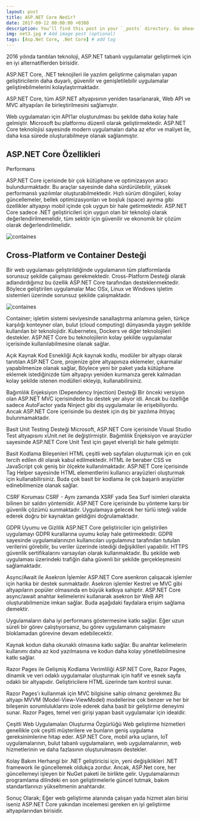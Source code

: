 ```yaml
---
layout: post
title: ASP.NET Core Nedir?
date: 2017-09-12 00:00:00 +0300
description: You’ll find this post in your `_posts` directory. Go ahead and edit it and re-build the site to see your changes. # Add post description (optional)
img: net3.jpg # Add image post (optional)
tags: [Asp.Net Core, .Net Core] # add tag
---
```

2016 yılında tanıtılan teknoloji, ASP.NET tabanlı uygulamalar geliştirmek için en iyi alternatiflerden birisidir. 

ASP.NET Core, .NET teknojileri ile yazılım geliştirme çalışmaları yapan geliştiricilerin daha duyarlı, güvenilir ve genişletilebilir uygulamalar geliştirebilmelerini kolaylaştırmaktadır. 

ASP.NET Core, tüm ASP.NET altyapısının yeniden tasarlanarak, Web API ve MVC altyapıları ile birleştirilmesini sağlamıştır. 

Web uygulamaları için API’lar oluşturulması bu şekilde daha kolay hale gelmiştir. Microsoft bu platformu düzenli olarak geliştirmektedir. ASP.NET Core teknolojisi sayesinde modern uygulamaları daha az efor ve maliyet ile, daha kısa sürede oluşturabilmeye olanak sağlanmıştır. 

## ASP.NET Core Özellikleri

Performans

ASP.NET Core içerisinde bir çok kütüphane ve optimizasyon aracı bulundurmaktadır. Bu araçlar sayesinde daha sürdürülebilir, yüksek performanslı yazılımlar oluşturabilmektedir. Hızlı sürüm döngüleri, kolay güncellemeler, bellek optimizasyonları ve boşluk (space) ayırma gibi özellikler altyapıyı mobil içinde çok uygun bir hale getirmektedir. ASP.NET Core sadece .NET geliştiricileri için uygun olan bir teknoloji olarak değerlendirilmemelidir, tüm sektör için güvenilir ve ekonomik bir çözüm olarak değerlendirilmelidir.

![containes]({{site.baseurl}}/assets/img/net2.jpg)

## Cross-Platform ve Container Desteği

Bir web uygulaması geliştirildiğinde uygulamanın tüm platformlarda sorunsuz şekilde çalışması gerekmektedir. Cross-Platform Desteği olarak adlandırdığımız bu özellik ASP.NET Core tarafından desteklenmektedir. Böylece geliştirilen uygulamalar Mac OSx, Linux ve Windows işletim sistemleri üzerinde sorunsuz şekilde çalışmaktadır. 

![containes]({{site.baseurl}}/assets/img/net1.jpg)

Container; işletim sistemi seviyesinde sanallaştırma anlamına gelen, türkçe karşılığı konteyner olan, bulut (cloud computing) dünyasında yaygın şekilde kullanılan bir teknolojidir. Kubernetes, Dockers ve diğer teknolojileri destekler. ASP.NET Core bu teknolojilerin kolay şekilde uygulamalar içerisinde kullanılabilmesine olanak sağlar.

Açık Kaynak Kod Esnekliği
Açık kaynak kodlu, modüler bir altyapı olarak tanıtılan ASP.NET Core, projenize göre altyapınıza eklemeler, çıkarmalar yapabilmenize olanak sağlar, Böylece yeni bir paket yada kütüphane eklemek istediğinizde tüm altyapıyı yeniden kurmanıza gerek kalmadan kolay şekilde istenen modülleri ekleyip, kullanabilirsiniz.

Bağımlılık Enjeksiyon (Dependency Injection) Desteği
Bir önceki versiyon olan ASP.NET MVC içerisindede bu destek yer alıyor idi. Ancak bu özelliğe sadece AutoFactor yada Ninject gibi dış uygulamalar ile erişebiliyordu. Ancak ASP.NET Core içerisinde bu destek için dış bir yazılıma ihtiyaç bulunmamaktadır. 

Basit Unit Testing Desteği
Microsoft, ASP.NET Core içerisinde Visual Studio Test altyapısını xUnit.net ile değiştirmiştir. Bağımlılık Enjeksiyon ve arayüzler sayesinde ASP.NET Core Unit Test için gayet elverişli bir hale gelmiştir. 

Basit Kodlama Bileşenleri
HTML çeşitli web sayfaları oluşturmak için en çok tercih edilen dil olarak kabul edilmektedir. HTML ile beraber CSS ve JavaScript çok geniş bir ölçekte kullanılmaktadır. ASP.NET Core içerisinde Tag Helper sayesinde HTML elementlerini kullanıcı arayüzleri oluşturmak için kullanabilirsiniz. Buda çok basit bir kodlama ile çok başarılı arayüzler edinebilmenize olanak sağlar.

CSRF Koruması
CSRF - Aynı zamanda XSRF yada Sea Surf isimleri olarakta bilinen bir saldırı yöntemidir. ASP.NET Core içerisinde bu yönteme karşı bir güvenlik çözümü sunmaktadır. Uygulamaya gelecek her türlü isteği valide ederek doğru bir kaynaktan geldiğini doğrulamaktadır. 

GDPR Uyumu ve Gizlilik
ASP.NET Core geliştiriciler için geliştirilen uygulamayı GDPR kurallarına uyumu kolay hale getirmektedir. GDPR sayesinde uygulamalarınızın kullanıcıları uygulamınız tarafından tutulan verilerini görebilir, bu veriler üzerinde istediği değişiklileri yapabilir. HTTPS güvenlik sertifikalarını varsayılan olarak kullanmaktadır. Bu şekilde web uygulaması üzerindeki trafiğin daha güvenli bir şekilde gerçekleşmesini sağlamaktadır. 

Async/Await ile Asekron İşlemler
ASP.NET Core asenkron çalışacak işlemler için harika bir destek sunmaktadır. Asekron işlemler Kestrel ve MVC gibi altyapıların popüler olmasında en büyük katkıya sahiptir. ASP.NET Core async/await anahtar kelimelerini kullanarak asekron bir WeB API oluşturabilmenize imkan sağlar.  Buda aşağıdaki faydalara erişim sağlama demektir.

Uygulamaların daha iyi performans göstermesine katkı sağlar. Eğer uzun süreli bir görev çalıştıyorsanız, bu görev uygulamanın çalışmasını bloklamadan görevine devam edebilecektir.

Kaynak kodun daha okunaklı olmasına katkı sağlar. Bu anahtar kelimelerin kullanımı daha az kod yazılmasına ve kodun daha kolay yönetilebilmesine katkı sağlar.

Razor Pages ile Gelişmiş Kodlama Verimliliği
ASP.NET Core, Razor Pages, dinamik ve veri odaklı uygulamalar oluşturmak için hafif ve esnek sayfa odaklı bir altyapıdır. Geliştiricilere HTML üzerinde tam kontrol sunar.

Razor Pages'ı kullanmak için MVC bilgisine sahip olmanız gerekmez.Bu altyapı MVVM (Model-View-ViewModel) modellerine çok benzer ve her bir bileşenin sorumluluklarını izole ederek daha basit bir geliştirme deneyimi sunar. Razor Pages, temel veri girişi yapan basit uygulamalar için idealdir.

Çeşitli Web Uygulamaları Oluşturma Özgürlüğü
Web geliştirme hizmetleri genellikle çok çeşitli müşterilere ve bunların geniş uygulama gereksinimlerine hitap eder. ASP.NET Core, mobil arka uçların, IoT uygulamalarının, bulut tabanlı uygulamaların, web uygulamalarının, web hizmetlerinin ve daha fazlasının oluşturulmasını destekler.

Kolay Bakım
Herhangi bir .NET geliştiricisi için, yeni değişiklikleri .NET framework ile güncellemek oldukça zordur. Ancak, ASP.Net core, her güncellemeyi işleyen bir NuGet paketi ile birlikte gelir. Uygulamalarınızı programlama dilindeki en son geliştirmelerle güncel tutmak, bakım standartlarınızı yükseltmenin anahtarıdır.

Sonuç Olarak;
Eğer web geliştirme alanında çalışan yada hizmet alan birisi iseniz ASP.NET Core yakından incelemesi gereken en iyi geliştirme altyapılarından birisidir. 
